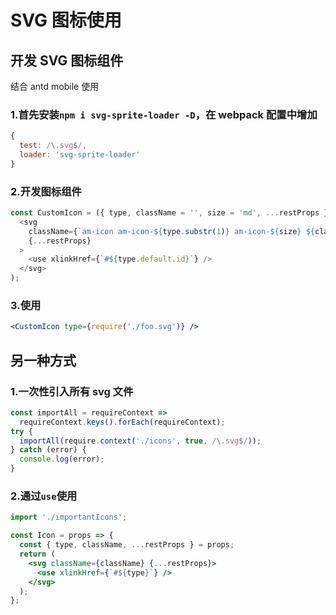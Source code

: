 # SVG 图标使用

## 开发 SVG 图标组件

结合 antd mobile 使用

### 1.首先安装`npm i svg-sprite-loader -D`，在 webpack 配置中增加

```js
{
  test: /\.svg$/,
  loader: 'svg-sprite-loader'
}
```

### 2.开发图标组件

```js
const CustomIcon = ({ type, className = '', size = 'md', ...restProps }) => (
  <svg
    className={`am-icon am-icon-${type.substr(1)} am-icon-${size} ${className}`}
    {...restProps}
  >
    <use xlinkHref={`#${type.default.id}`} />
  </svg>
);
```

### 3.使用

```jsx
<CustomIcon type={require('./foo.svg')} />
```

## 另一种方式

### 1.一次性引入所有 svg 文件

```js
const importAll = requireContext =>
  requireContext.keys().forEach(requireContext);
try {
  importAll(require.context('./icons', true, /\.svg$/));
} catch (error) {
  console.log(error);
}
```

### 2.通过`use`使用

```jsx
import './importantIcons';

const Icon = props => {
  const { type, className, ...restProps } = props;
  return (
    <svg className={className} {...restProps}>
      <use xlinkHref={`#${type}`} />
    </svg>
  );
};
```
